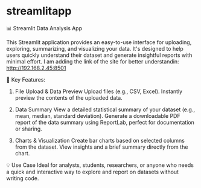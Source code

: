 # streamlitapp
📊 Streamlit Data Analysis App

This Streamlit application provides an easy-to-use interface for uploading, exploring, summarizing, and visualizing your data. It's designed to help users quickly understand their dataset and generate insightful reports with minimal effort. I am adding the  link of the site for better understandin: http://192.168.2.45:8501


🔹 Key Features:

1. File Upload & Data Preview
Upload files (e.g., CSV, Excel).
Instantly preview the contents of the uploaded data.

2. Data Summary
View a detailed statistical summary of your dataset (e.g., mean, median, standard deviation).
Generate a downloadable PDF report of the data summary using ReportLab, perfect for documentation or sharing.

3. Charts & Visualization
Create bar charts based on selected columns from the dataset.
View insights and a brief summary directly from the chart.

💡 Use Case
Ideal for analysts, students, researchers, or anyone who needs a quick and interactive way to explore and report on datasets without writing code.

